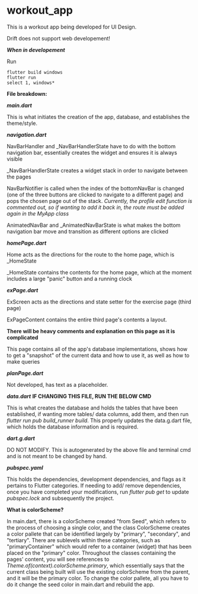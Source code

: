 # workout_app

This is a workout app being developed for UI Design.

Drift does not support web developement!

***When in developement***

Run 

    flutter build windows
    flutter run
    select 1, windows*

**File breakdown:**

***main.dart***

This is what initiates the creation of the app, database, and establishes the theme/style.

***navigation.dart***

NavBarHandler and _NavBarHandlerState have to do with the bottom navigation bar, essentially creates the widget and ensures it is always visible

_NavBarHandlerState creates a widget stack in order to navigate between the pages

NavBarNotifier is called when the index of the bottomNavBar is changed (one of the three buttons are clicked to navigate to a different page) and pops the chosen page out of the stack. *Currently, the profile edit function is commented out, so if wanting to add it back in, the route must be added again in the MyApp class*

AnimatedNavBar and _AnimatedNavBarState is what makes the bottom navigation bar move and transition as different options are clicked

***homePage.dart***

Home acts as the directions for the route to the home page, which is _HomeState

_HomeState contains the contents for the home page, which at the moment includes a large "panic" button and a running clock

***exPage.dart***

ExScreen acts as the directions and state setter for the exercise page (third page)

ExPageContent contains the entire third page's contents a layout.

**There will be heavy comments and explanation on this page as it is complicated**

This page contains all of the app's database implementations, shows how to get a "snapshot" of the current data and how to use it, as well as how to make queries

***planPage.dart***

Not developed, has text as a placeholder.

***data.dart***  **IF CHANGING THIS FILE, RUN THE BELOW CMD**

This is what creates the database and holds the tables that have been established, if wanting more tables/ data columns, add them, and then run *flutter run pub build_runner build*. This properly updates the data.g.dart file, which holds the database information and is required.

***dart.g.dart***

DO NOT MODIFY. This is autogenerated by the above file and terminal cmd and is not meant to be changed by hand.

***pubspec.yaml***

This holds the dependencies, development dependencies, and flags as it pertains to Flutter categories. If needing to add/ remove dependencies, once you have completed your modifications, run *flutter pub get* to update *pubspec.lock* and subsequently the project.


**What is colorScheme?**

In main.dart, there is a colorScheme created "from Seed", which refers to the process of choosing a single color, and the class ColorScheme creates a color pallete that can be identified largely by "primary", "secondary", and "tertiary". There are sublevels within these categories, such as "primaryContainer" which would refer to a container (widget) that has been placed on the "primary" color. Throughout the classes containing the pages' content, you will see references to *Theme.of(context).colorScheme.primary*, which essentially says that the current class being built will use the existing colorScheme from the parent, and it will be the primary color. To change the color pallete, all you have to do it change the seed color in main.dart and rebuild the app.




